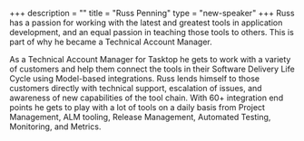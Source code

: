 +++
description = ""
title = "Russ Penning"
type = "new-speaker"
+++
Russ has a passion for working with the latest and greatest tools in application development, and an equal passion in teaching those tools to others. This is part of why he became a Technical Account Manager.

As a Technical Account Manager for Tasktop he gets to work with a variety of customers and help them connect the tools in their Software Delivery Life Cycle using Model-based integrations. Russ lends himself to those customers directly with technical support, escalation of issues, and awareness of new capabilities of the tool chain. With 60+ integration end points he gets to play with a lot of tools on a daily basis from Project Management, ALM tooling, Release Management, Automated Testing, Monitoring, and Metrics.